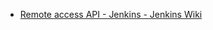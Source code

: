 

* [Remote access API - Jenkins - Jenkins Wiki ](https://wiki.jenkins.io/display/JENKINS/Remote+access+API)